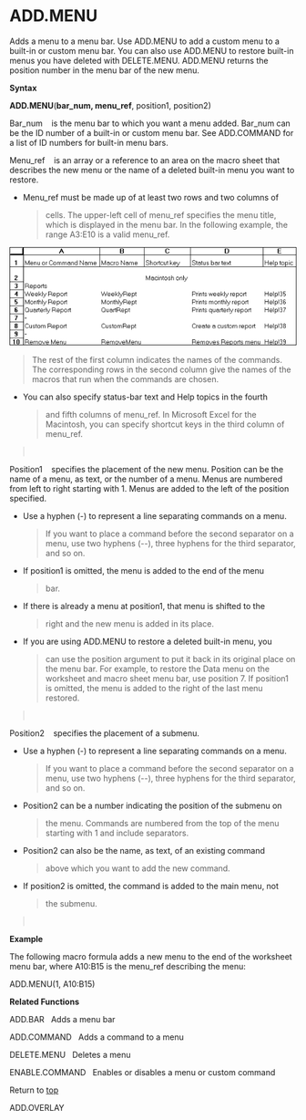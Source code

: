 ADD.MENU
========

Adds a menu to a menu bar. Use ADD.MENU to add a custom menu to a
built-in or custom menu bar. You can also use ADD.MENU to restore
built-in menus you have deleted with DELETE.MENU. ADD.MENU returns the
position number in the menu bar of the new menu.

**Syntax**

**ADD.MENU**(**bar\_num, menu\_ref**, position1, position2)

Bar\_num    is the menu bar to which you want a menu added. Bar\_num can
be the ID number of a built-in or custom menu bar. See ADD.COMMAND for a
list of ID numbers for built-in menu bars.

Menu\_ref    is an array or a reference to an area on the macro sheet
that describes the new menu or the name of a deleted built-in menu you
want to restore.

-   Menu\_ref must be made up of at least two rows and two columns of
    > cells. The upper-left cell of menu\_ref specifies the menu title,
    > which is displayed in the menu bar. In the following example, the
    > range A3:E10 is a valid menu\_ref.

![](media/image1.png)

> The rest of the first column indicates the names of the commands. The
> corresponding rows in the second column give the names of the macros
> that run when the commands are chosen.

-   You can also specify status-bar text and Help topics in the fourth
    > and fifth columns of menu\_ref. In Microsoft Excel for the
    > Macintosh, you can specify shortcut keys in the third column of
    > menu\_ref.

>  

Position1    specifies the placement of the new menu. Position can be
the name of a menu, as text, or the number of a menu. Menus are numbered
from left to right starting with 1. Menus are added to the left of the
position specified.

-   Use a hyphen (-) to represent a line separating commands on a menu.
    > If you want to place a command before the second separator on a
    > menu, use two hyphens (\--), three hyphens for the third
    > separator, and so on.

-   If position1 is omitted, the menu is added to the end of the menu
    > bar.

-   If there is already a menu at position1, that menu is shifted to the
    > right and the new menu is added in its place.

-   If you are using ADD.MENU to restore a deleted built-in menu, you
    > can use the position argument to put it back in its original place
    > on the menu bar. For example, to restore the Data menu on the
    > worksheet and macro sheet menu bar, use position 7. If position1
    > is omitted, the menu is added to the right of the last menu
    > restored.

>  

Position2    specifies the placement of a submenu.

-   Use a hyphen (-) to represent a line separating commands on a menu.
    > If you want to place a command before the second separator on a
    > menu, use two hyphens (\--), three hyphens for the third
    > separator, and so on.

-   Position2 can be a number indicating the position of the submenu on
    > the menu. Commands are numbered from the top of the menu starting
    > with 1 and include separators.

-   Position2 can also be the name, as text, of an existing command
    > above which you want to add the new command.

-   If position2 is omitted, the command is added to the main menu, not
    > the submenu.

>  

**Example**

The following macro formula adds a new menu to the end of the worksheet
menu bar, where A10:B15 is the menu\_ref describing the menu:

ADD.MENU(1, A10:B15)

**Related Functions**

ADD.BAR   Adds a menu bar

ADD.COMMAND   Adds a command to a menu

DELETE.MENU   Deletes a menu

ENABLE.COMMAND   Enables or disables a menu or custom command

Return to [top](#A)

ADD.OVERLAY

